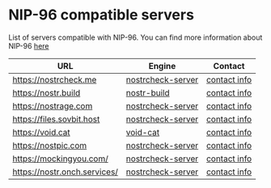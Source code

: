 # NIP-96 compatible servers
List of servers compatible with NIP-96. You can find more information about NIP-96 [here](https://github.com/nostr-protocol/nips/blob/master/96.md
)

|URL|Engine|Contact|
|---|---|---|
|https://nostrcheck.me|[nostrcheck-server](https://github.com/quentintaranpino/nostrcheck-api-ts)| [contact info](https://nostrcheck.me/u/npub138s5hey76qrnm2pmv7p8nnffhfddsm8sqzm285dyc0wy4f8a6qkqtzx624)
|https://nostr.build| [nostr-build](https://github.com/nostrbuild/nostr.build) | [contact info](https://nostrcheck.me/u/npub137c5pd8gmhhe0njtsgwjgunc5xjr2vmzvglkgqs5sjeh972gqqxqjak37w)
|https://nostrage.com|[nostrcheck-server](https://github.com/quentintaranpino/nostrcheck-api-ts)| [contact info](https://nostrcheck.me/u/npub18kvlatq4yqn7me3ny64y7s75e2ywfnf8994edlscc4w5j650vdqqqu7uj8)
|https://files.sovbit.host|[nostrcheck-server](https://github.com/quentintaranpino/nostrcheck-api-ts)| [contact info](https://nostrcheck.me/u/npub1gnwpctdec0aa00hfy4lvadftu08ccs9677mr73h9ddv2zvw8fu9smmerrq)
|https://void.cat|[void-cat](https:/void.cat)| [contact info](https://nostrcheck.me/u/npub1v0lxxxxutpvrelsksy8cdhgfux9l6a42hsj2qzquu2zk7vc9qnkszrqj49)
|https://nostpic.com|[nostrcheck-server](https://github.com/quentintaranpino/nostrcheck-api-ts)| [contact info](https://nostrcheck.me/u/npub1vd9ar8jusldjze24eq2tlz8xdt8pwkq99ydxh6gtzkkrkgj8m2dsndwen9)
|https://mockingyou.com/|[nostrcheck-server](https://github.com/quentintaranpino/nostrcheck-api-ts)| [contact info](https://nostrcheck.me/u/npub1rand0mfafc3aqkrffcn23ezrvzhyskt9ym3kpzhqdl3fe8l427wswdmszh)
|https://nostr.onch.services/|[nostrcheck-server](https://github.com/quentintaranpino/nostrcheck-api-ts)| [contact info](https://nostrcheck.me/u/npub16kx2y75y6p4jfyppf2eeas7wayjkg2vf8er4an00u3d43wap8fyq0ede34)

